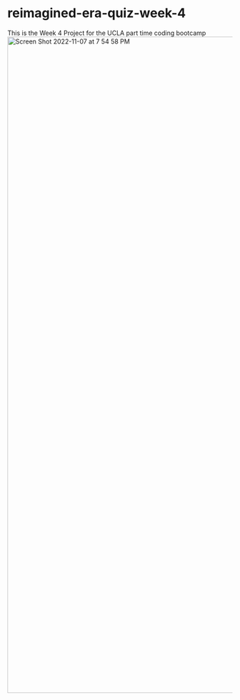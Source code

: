 # reimagined-era-quiz-week-4
This is the Week 4 Project for the UCLA part time coding bootcamp
<img width="1470" alt="Screen Shot 2022-11-07 at 7 54 58 PM" src="https://user-images.githubusercontent.com/114973010/200471798-64ac62e7-724b-4828-89a7-c8e99298482d.png">

